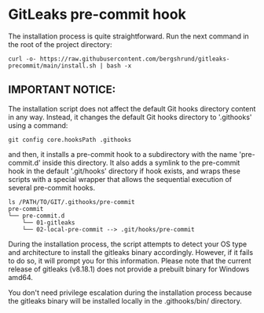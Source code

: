 # GitLeaks pre-commit hook

The installation process is quite straightforward. Run the next command in the root of the project directory:

```
curl -o- https://raw.githubusercontent.com/bergshrund/gitleaks-precommit/main/install.sh | bash -x
```

## IMPORTANT NOTICE:

The installation script does not affect the default Git hooks directory content in any way. Instead, it changes the default Git hooks directory to '.githooks' using a command:

```
git config core.hooksPath .githooks
```

and then, it installs a pre-commit hook to a subdirectory with the name 'pre-commit.d' inside this directory. It also adds a symlink to the pre-commit hook in the default '.git/hooks' directory if hook exists, and wraps these scripts with a special wrapper that allows the sequential execution of several pre-commit hooks. 

```
ls /PATH/TO/GIT/.githooks/pre-commit
pre-commit
└── pre-commit.d
    └── 01-gitleaks
    └── 02-local-pre-commit --> .git/hooks/pre-commit
```

During the installation process, the script attempts to detect your OS type and architecture to install the gitleaks binary accordingly. However, if it fails to do so, it will prompt you for this information. Please note that the current release of gitleaks (v8.18.1) does not provide a prebuilt binary for Windows amd64.

You don't need privilege escalation during the installation process because the gitleaks binary will be installed locally in the .githooks/bin/ directory.
